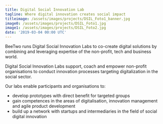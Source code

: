 ```yaml
---
title: Digital Social Innovation Lab
tagline: Where digital innovation creates social impact
titleimage: /assets/images/projects/DSIL_Foto1_banner.jpg
image0: /assets/images/projects/DSIL_Foto1.jpg
image1: /assets/images/projects/DSIL_Foto2.jpg
date: '2019-03-04 00:00 UTC'
---
```


BeeTwo runs Digital Social Innovation Labs to co-create digital solutions by combining and leveraging expertise of the non-profit, tech and business world.

Digital Social Innovation Labs support, coach and empower non-profit organisations to conduct innovation processes targeting digitalization in the social sector. 

Our labs enable participants and organisations to:

* develop prototypes with direct benefit for targeted groups
* gain competences in the areas of digitalisation, innovation management and agile product development
* build up a network with startups and intermediaries in the field of social digital innovation


